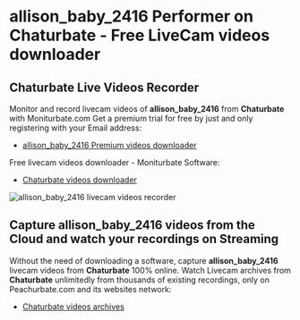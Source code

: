 # allison_baby_2416 Performer on Chaturbate - Free LiveCam videos downloader

## Chaturbate Live Videos Recorder

Monitor and record livecam videos of **allison_baby_2416** from **Chaturbate** with Moniturbate.com
Get a premium trial for free by just and only registering with your Email address:
* [allison_baby_2416 Premium videos downloader](https://moniturbate.com/request-demo-licence-key.html)

Free livecam videos downloader - Moniturbate Software:
* [Chaturbate videos downloader](https://moniturbate.com/moniturbate-download-software.html)

![allison_baby_2416 livecam videos recorder](https://peachurnet.com/templates/moniturbate-software.png)


## Capture allison_baby_2416 videos from the Cloud and watch your recordings on Streaming

Without the need of downloading a software, capture **allison_baby_2416** livecam videos from **Chaturbate** 100% online.
Watch Livecam archives from **Chaturbate** unlimitedly from thousands of existing recordings, only on Peachurbate.com and its websites network:
* [Chaturbate videos archives](https://peachurnet.com/)